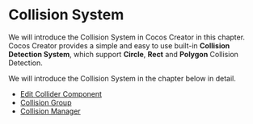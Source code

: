 # Collision System

We will introduce the Collision System in Cocos Creator in this chapter.
Cocos Creator provides a simple and easy to use built-in **Collision Detection System**, which support **Circle**, **Rect** and **Polygon** Collision Detection.

We will introduce the Collision System in the chapter below in detail.

- [Edit Collider Component](edit-collider-component.md)
- [Collision Group](collision-group.md)
- [Collision Manager](collision-manager.md)
